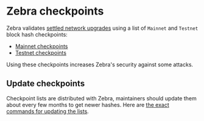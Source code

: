 # Zebra checkpoints

Zebra validates [settled network upgrades](https://zips.z.cash/protocol/protocol.pdf#blockchain) using a list of `Mainnet` and `Testnet` block hash checkpoints:

- [Mainnet checkpoints](https://github.com/ZcashFoundation/zebra/blob/main/zebra-chain/src/parameters/checkpoint/main-checkpoints.txt)
- [Testnet checkpoints](https://github.com/ZcashFoundation/zebra/blob/main/zebra-chain/src/parameters/checkpoint/test-checkpoints.txt)

Using these checkpoints increases Zebra's security against some attacks.

## Update checkpoints

Checkpoint lists are distributed with Zebra, maintainers should update them about every few months to get newer hashes. Here are [the exact commands for updating the lists](https://github.com/ZcashFoundation/zebra/tree/main/zebra-utils/README.md#zebra-checkpoints).
